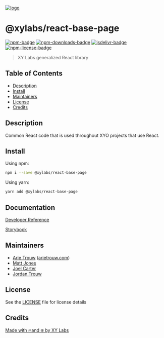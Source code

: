 [![logo][]](https://xylabs.com)

# @xylabs/react-base-page

[![npm-badge][]][npm-link]
[![npm-downloads-badge][]][npm-link]
[![jsdelivr-badge][]][jsdelivr-link]
[![npm-license-badge][]](LICENSE)

> XY Labs generalized React library 

## Table of Contents

-   [Description](#description)
-   [Install](#install)
-   [Maintainers](#maintainers)
-   [License](#license)
-   [Credits](#credits)

## Description

Common React code that is used throughout XYO projects that use React.

## Install

Using npm:

```sh
npm i --save @xylabs/react-base-page
```

Using yarn:

```sh
yarn add @xylabs/react-base-page
```

## Documentation
[Developer Reference](https://xylabs.github.io/sdk-react)

[Storybook](https://xylabs.github.io/sdk-react/storybook)

## Maintainers

-   [Arie Trouw](https://github.com/arietrouw) ([arietrouw.com](https://arietrouw.com))
-   [Matt Jones](https://github.com/jonesmac)
-   [Joel Carter](https://github.com/JoelBCarter)
-   [Jordan Trouw](https://github.com/jordantrouw)

## License

See the [LICENSE](LICENSE) file for license details

## Credits

[Made with 🔥and ❄️ by XY Labs](https://xylabs.com)

[logo]: https://cdn.xy.company/img/brand/XYPersistentCompany_Logo_Icon_Colored.svg

[npm-badge]: https://img.shields.io/npm/v/@xylabs/react-base-page.svg
[npm-link]: https://www.npmjs.com/package/@xylabs/react-base-page

[npm-downloads-badge]: https://img.shields.io/npm/dw/@xylabs/react-base-page
[npm-license-badge]: https://img.shields.io/npm/l/@xylabs/react-base-page

[jsdelivr-badge]: https://data.jsdelivr.com/v1/package/npm/@xylabs/react-base-page/badge
[jsdelivr-link]: https://www.jsdelivr.com/package/npm/@xylabs/react-base-page